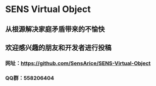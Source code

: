 # SENS Virtual Object #
## 从根源解决家庭矛盾带来的不愉快 ##
## 欢迎感兴趣的朋友和开发者进行投稿 ##
### 网址：https://github.com/SensArice/SENS-Virtual-Object ###
### QQ群：558206404 ###

